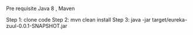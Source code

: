 Pre requisite Java 8 , Maven

Step 1: clone code
Step 2: mvn clean install
Step 3: java -jar target/eureka-zuul-0.0.1-SNAPSHOT.jar

